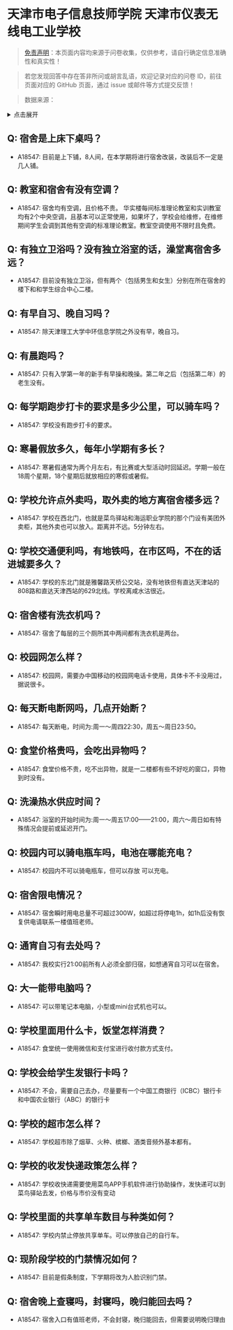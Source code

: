 # 天津市电子信息技师学院 天津市仪表无线电工业学校

> [免责声明](https://colleges.chat/#_3)：本页面内容均来源于问卷收集，仅供参考，请自行确定信息准确性和真实性！

> 若您发现回答中存在答非所问或胡言乱语，欢迎记录对应的问卷 ID，前往页面对应的 GitHub 页面，通过 issue 或邮件等方式提交反馈！

> 数据来源：

<details><summary>点击展开</summary>
<ul>
<li>A18547: xinyantao20070803@163.com (2023 年 06 月)</li>
</ul>
</details>

## Q: 宿舍是上床下桌吗？

- A18547: 目前是上下铺，8人间，在本学期将进行宿舍改装，改装后不一定是几人铺。

## Q: 教室和宿舍有没有空调？

- A18547: 宿舍均有空调，且价格不贵。
华实楼每间标准理论教室和实训教室均有2个中央空调，且基本可以正常使用，如果坏了，学校会给维修，在维修期间学生会调到其他有空调的标准理论教室。教室空调使用不限时且免费。

## Q: 有独立卫浴吗？没有独立浴室的话，澡堂离宿舍多远？

- A18547: 目前没有独立卫浴，但有两个（包括男生和女生）分别在所在宿舍的楼下和和学生综合中心二楼。

## Q: 有早自习、晚自习吗？

- A18547: 除天津理工大学中环信息学院之外没有早，晚自习。

## Q: 有晨跑吗？

- A18547: 只有入学第一年的新手有早操和晚操。第二年之后（包括第二年）的老生没有。

## Q: 每学期跑步打卡的要求是多少公里，可以骑车吗？

- A18547: 学校没有跑步打卡的要求。

## Q: 寒暑假放多久，每年小学期有多长？

- A18547: 寒暑假通常为两个月左右，有比赛或大型活动时回延迟。学期一般在18周个星期，18个星期后就放相应的寒假或暑假。

## Q: 学校允许点外卖吗，取外卖的地方离宿舍楼多远？

- A18547: 学校在西北门，也就是菜鸟驿站和海运职业学院的那个门设有美团外卖柜，其他外卖也可以放入。距离并不远。5分钟左右。

## Q: 学校交通便利吗，有地铁吗，在市区吗，不在的话进城要多久？

- A18547: 学校的东北门就是雅馨路天桥公交站，没有地铁但有直达天津站的808路和直达天津西站的629北线。学校离咸水沽很近。

## Q: 宿舍楼有洗衣机吗？

- A18547: 宿舍了每层的三个厕所其中两间都有洗衣机是两台。

## Q: 校园网怎么样？

- A18547: 校园网，需要办中国移动的校园网电话卡使用，具体卡不卡没用过，据说很卡。

## Q: 每天断电断网吗，几点开始断？

- A18547: 每天断电，时间为:周一～周四22:30，周五～周日23:50。

## Q: 食堂价格贵吗，会吃出异物吗？

- A18547: 食堂价格不贵，吃不出异物，就是一二楼都有些不好吃的窗口，异物到时没有。

## Q: 洗澡热水供应时间？

- A18547: 浴室的开始时间为:周一～周五17:00——21:00，周六～周日如有特殊情况会提前或延迟开门。

## Q: 校园内可以骑电瓶车吗，电池在哪能充电？

- A18547: 校园内不可以骑电瓶车，但可以存放 可以充电。

## Q: 宿舍限电情况？

- A18547: 宿舍瞬时用电总量不可超过300W，如超过将停电1h，如1h后没有恢复供电请联系一楼值班老师。

## Q: 通宵自习有去处吗？

- A18547: 我校实行21:00前所有人必须全部归宿，如想通宵自习可以在宿舍。

## Q: 大一能带电脑吗？

- A18547: 可以带笔记本电脑，小型或mini台式机也可以。

## Q: 学校里面用什么卡，饭堂怎样消费？

- A18547: 食堂统一使用微信和支付宝进行收付款方式支付。

## Q: 学校会给学生发银行卡吗？

- A18547: 不会，需要自己去办，尽量要有一个中国工商银行（ICBC）银行卡和中国农业银行（ABC）的银行卡

## Q: 学校的超市怎么样？

- A18547: 学校超市除了烟草、火种、槟榔、酒类音频外基本都有。

## Q: 学校的收发快递政策怎么样？

- A18547: 学校收快递需要使用菜鸟APP手机软件进行协助操作，发快递可以到菜鸟驿站去发，价格与市价没有变动

## Q: 学校里面的共享单车数目与种类如何？

- A18547: 学校内禁止停放共享单车。可以停放自己的自行车。

## Q: 现阶段学校的门禁情况如何？

- A18547: 目前是假条制度，下学期将改为人脸识别门禁。

## Q: 宿舍晚上查寝吗，封寝吗，晚归能回去吗？

- A18547: 宿舍入口有值班老师，不会封寝，晚归能回去，但需要说明晚归理由

